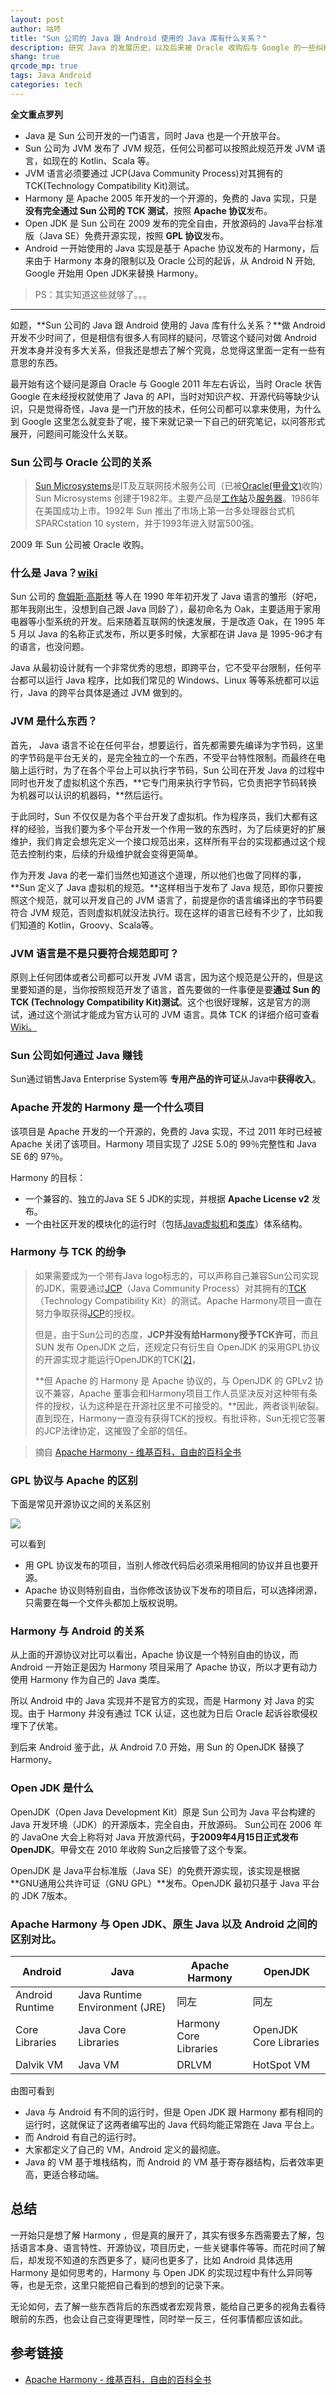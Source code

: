 ```yaml
---
layout: post
author: 咕咚
title: "Sun 公司的 Java 跟 Android 使用的 Java 库有什么关系？"
description: 研究 Java 的发展历史，以及后来被 Oracle 收购后与 Google 的一些纠纷。
shang: true
qrcode_mp: true
tags: Java Android
categories: tech 
---
```


**全文重点罗列**

* Java 是 Sun 公司开发的一门语言，同时 Java 也是一个开放平台。
* Sun 公司为 JVM 发布了 JVM 规范，任何公司都可以按照此规范开发 JVM 语言，如现在的 Kotlin、Scala 等。
* JVM 语言必须要通过 JCP(Java Community Process)对其拥有的TCK(Technology Compatibility Kit)测试。
* Harmony 是 Apache 2005 年开发的一个开源的，免费的 Java 实现，只是**没有完全通过 Sun 公司的 TCK 测试**，按照 **Apache 协议**发布。
* Open JDK 是 Sun 公司在 2009 发布的完全自由，开放源码的 Java平台标准版（Java SE）免费开源实现，按照 **GPL 协议**发布。
* Android 一开始使用的 Java 实现是基于 Apache 协议发布的 Harmony，后来由于 Harmony 本身的限制以及 Oracle 公司的起诉，从 Android N 开始, Google 开始用 Open JDK来替换 Harmony。

>PS：其实知道这些就够了。。。

---

如题，**Sun 公司的 Java 跟 Android 使用的 Java 库有什么关系？**做 Android 开发不少时间了，但是相信有很多人有同样的疑问，尽管这个疑问对做 Android 开发本身并没有多大关系，但我还是想去了解个究竟，总觉得这里面一定有一些有意思的东西。

最开始有这个疑问是源自 Oracle 与 Google 2011 年左右诉讼，当时 Oracle 状告 Google 在未经授权就使用了 Java 的 API，当时对知识产权、开源代码等缺少认识，只是觉得奇怪，Java 是一门开放的技术，任何公司都可以拿来使用，为什么到 Google 这里怎么就变卦了呢，接下来就记录一下自己的研究笔记，以问答形式展开，问题间可能没什么关联。

### Sun 公司与 Oracle 公司的关系

> [Sun Microsystems](https://baike.baidu.com/item/Sun%20Microsystems/6064586)是IT及互联网技术服务公司（已被[Oracle(甲骨文)](https://baike.baidu.com/item/%E7%94%B2%E9%AA%A8%E6%96%87/471435)收购）Sun Microsystems 创建于1982年。主要产品是[工作站](https://baike.baidu.com/item/%E5%B7%A5%E4%BD%9C%E7%AB%99/217955)及[服务器](https://baike.baidu.com/item/%E6%9C%8D%E5%8A%A1%E5%99%A8/100571)。1986年在美国成功上市。1992年 Sun 推出了市场上第一台多处理器台式机 SPARCstation 10 system，并于1993年进入财富500强。

2009 年 Sun 公司被 Oracle 收购。

### 什么是 Java？[wiki](https://zh.wikipedia.org/wiki/Java)

Sun 公司的 [詹姆斯·高斯林](https://zh.wikipedia.org/wiki/%E8%A9%B9%E5%A7%86%E6%96%AF%C2%B7%E9%AB%98%E6%96%AF%E6%9E%97) 等人在 1990 年年初开发了 Java 语言的雏形（好吧，那年我刚出生，没想到自己跟 Java 同龄了），最初命名为 Oak，主要适用于家用电器等小型系统的开发。后来随着互联网的快速发展，于是改造 Oak，在 1995 年 5 月以 Java 的名称正式发布，所以更多时候，大家都在讲 Java 是 1995-96才有的语言，也没问题。

Java 从最初设计就有一个非常优秀的思想，即跨平台，它不受平台限制，任何平台都可以运行 Java 程序，比如我们常见的 Windows、Linux 等等系统都可以运行，Java 的跨平台具体是通过 JVM 做到的。

### JVM 是什么东西？

首先， Java 语言不论在任何平台，想要运行，首先都需要先编译为字节码，这里的字节码是平台无关的，是完全独立的一个东西，不受平台特性限制。而最终在电脑上运行时，为了在各个平台上可以执行字节码，Sun 公司在开发 Java 的过程中同时也开发了虚拟机这个东西，**它专门用来执行字节码，它负责把字节码转换为机器可以认识的机器码，**然后运行。

于此同时，Sun 不仅仅是为各个平台开发了虚拟机。作为程序员，我们大都有这样的经验，当我们要为多个平台开发一个作用一致的东西时，为了后续更好的扩展维护，我们肯定会想先定义一个接口规范出来，这样所有平台的实现都通过这个规范去控制约束，后续的升级维护就会变得更简单。

作为开发 Java 的老一辈们当然也知道这个道理，所以他们也做了同样的事，**Sun 定义了 Java 虚拟机的规范。**这样相当于发布了 Java 规范，即你只要按照这个规范，就可以开发自己的 JVM 语言了，前提是你的语言编译出的字节码要符合 JVM 规范，否则虚拟机就没法执行。现在这样的语言已经有不少了，比如我们知道的 Kotlin，Groovy、Scala等。

### JVM 语言是不是只要符合规范即可？

原则上任何团体或者公司都可以开发 JVM 语言，因为这个规范是公开的，但是这里要知道的是，当你按照规范开发了语言，首先要做的一件事便是要**通过 Sun 的 TCK (Technology Compatibility Kit)测试**。这个也很好理解，这是官方的测试，通过这个测试才能成为官方认可的 JVM 语言。具体 TCK 的详细介绍可查看[Wiki。](https://en.wikipedia.org/wiki/Technology_Compatibility_Kit)

### Sun 公司如何通过 Java 赚钱

Sun通过销售Java Enterprise System等 **专用产品的许可证**从Java中**获得收入**。

### Apache 开发的 Harmony 是一个什么项目

该项目是 Apache 开发的一个开源的，免费的 Java 实现，不过 2011 年时已经被 Apache 关闭了该项目。Harmony 项目实现了 J2SE 5.0的 99％完整性和 Java SE 6的 97％。

Harmony 的目标：

* 一个兼容的、独立的Java SE 5 JDK的实现，并根据 **Apache License v2** 发布。
* 一个由社区开发的模块化的运行时（包括[Java虚拟机](https://zh.wikipedia.org/wiki/Java%E8%99%9A%E6%8B%9F%E6%9C%BA)和[类库](https://zh.wikipedia.org/wiki/%E7%B1%BB%E5%BA%93)）体系结构。

### Harmony 与 TCK 的纷争

> 如果需要成为一个带有Java logo标志的，可以声称自己兼容Sun公司实现的JDK，需要通过[JCP](https://zh.wikipedia.org/wiki/JCP)（Java Community Process）对其拥有的[TCK](https://zh.wikipedia.org/w/index.php?title=TCK&action=edit&redlink=1)（Technology Compatibility Kit）的测试。Apache Harmony项目一直在努力争取获得[JCP](https://zh.wikipedia.org/wiki/JCP)的授权。
>
> 但是，由于Sun公司的态度，**JCP并没有给Harmony授予TCK许可**，而且 SUN 发布 OpenJDK 之后，还规定只有衍生自 OpenJDK 的采用GPL协议的开源实现才能运行OpenJDK的TCK[[2\]](https://zh.wikipedia.org/wiki/Apache_Harmony#cite_note-2)，
>
> **但 Apache 的 Harmony 是 Apache 协议的，与 OpenJDK 的 GPLv2 协议不兼容，Apache 董事会和Harmony项目工作人员坚决反对这种带有条件的授权，认为这种是在开源社区里不可接受的。**因此，两者谈判破裂。直到现在，Harmony一直没有获得TCK的授权。有批评称，Sun无视它签署的JCP法律协定，这摧毁了全部的信任。

> 摘自 [Apache Harmony \- 维基百科，自由的百科全书](https://zh.wikipedia.org/wiki/Apache_Harmony)

### GPL 协议与 Apache 的区别

下面是常见开源协议之间的关系区别

![](https://gudong.name/assets/licence_3.jpeg)

可以看到

* 用 GPL 协议发布的项目，当别人修改代码后必须采用相同的协议并且也要开源。
* Apache 协议则特别自由，当你修改该协议下发布的项目后，可以选择闭源，只需要在每一个文件头都加上版权说明。

### Harmony 与 Android 的关系

从上面的开源协议对比可以看出，Apache 协议是一个特别自由的协议，而 Android 一开始正是因为 Harmony 项目采用了 Apache 协议，所以才更有动力使用 Harmony 作为自己的 Java 类库。

所以 Android 中的 Java 实现并不是官方的实现，而是 Harmony 对 Java 的实现。由于 Harmony 并没有通过 TCK 认证，这也就为日后 Oracle 起诉谷歌侵权埋下了伏笔。

到后来 Android 鉴于此，从 Android 7.0 开始，用 Sun 的 OpenJDK 替换了 Harmony。

### Open JDK 是什么

OpenJDK（Open Java Development Kit）原是 Sun 公司为 Java 平台构建的 Java 开发环境（JDK）的开源版本，完全自由，开放源码。	Sun公司在 2006 年的 JavaOne 大会上称将对 Java 开放源代码，**于2009年4月15日正式发布OpenJDK**。甲骨文在 2010 年收购 Sun之后接管了这个专案。

OpenJDK 是 Java平台标准版（Java SE）的免费开源实现，该实现是根据 **GNU通用公共许可证（GNU GPL）**发布。OpenJDK 最初只基于 Java 平台的 JDK 7版本。

### Apache Harmony 与 Open JDK、原生 Java 以及 Android 之间的区别对比。

| Android         | Java                           | Apache Harmony         | OpenJDK                |
| --------------- | ------------------------------ | ---------------------- | ---------------------- |
| Android Runtime | Java Runtime Environment (JRE) | 同左                     | 同左                     |
| Core Libraries  | Java Core Libraries            | Harmony Core Libraries | OpenJDK Core Libraries |
| Dalvik VM       | Java VM                        | DRLVM                  | HotSpot VM             |

由图可看到

* Java 与 Android 有不同的运行时，但是 Open JDK 跟 Harmony 都有相同的运行时，这就保证了这两者编写出的 Java 代码均能正常跑在 Java 平台上。
* 而 Android 有自己的运行时。
* 大家都定义了自己的 VM，Android 定义的最彻底。
* Java 的 VM 基于堆栈结构，而 Android 的 VM 基于寄存器结构，后者效率更高，更适合移动端。

## 总结

一开始只是想了解 Harmony ，但是真的展开了，其实有很多东西需要去了解，包括语言本身、语言特性、开源协议，项目历史，一些关键事件等等。而花时间了解后，却发现不知道的东西更多了，疑问也更多了，比如 Android 具体选用 Harmony 是如何思考的，Harmony 与 Open JDK 的实现过程中有什么异同等等，也是无奈，这里只能把自己看到的想到的记录下来。

无论如何，去了解一些东西背后的东西或者宏观背景，能给自己更多的视角去看待眼前的东西，也会让自己变得更理性，同时举一反三，任何事情都应该如此。

## 参考链接

* [Apache Harmony \- 维基百科，自由的百科全书](https://zh.wikipedia.org/wiki/Apache_Harmony)